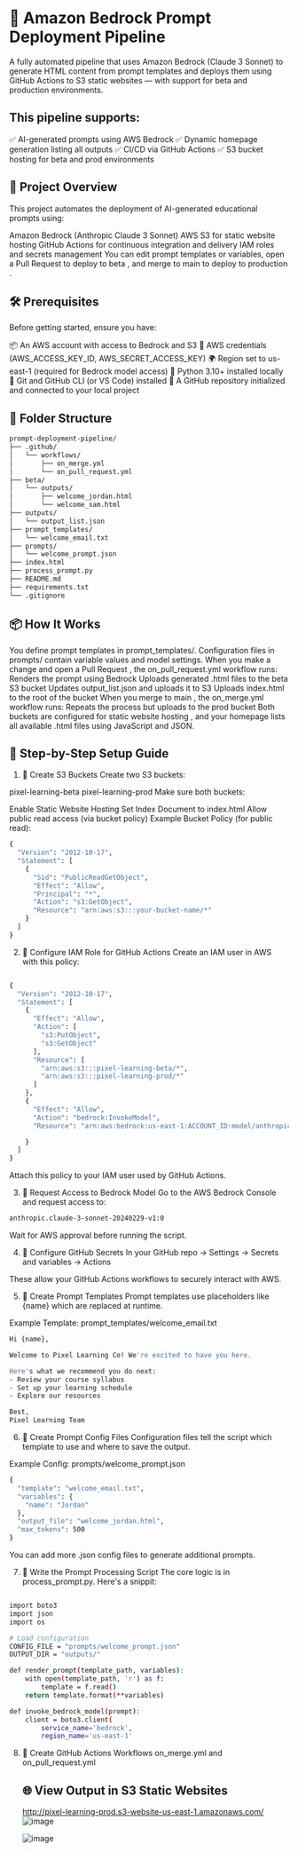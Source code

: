 # 🚀 Amazon Bedrock Prompt Deployment Pipeline
A fully automated pipeline that uses Amazon Bedrock (Claude 3 Sonnet) to generate HTML content from prompt templates and deploys them using GitHub Actions to S3 static websites — with support for beta and production environments.

 ## This pipeline supports:

✅ AI-generated prompts using AWS Bedrock
✅ Dynamic homepage generation listing all outputs
✅ CI/CD via GitHub Actions
✅ S3 bucket hosting for beta and prod environments


## 🧾 Project Overview
This project automates the deployment of AI-generated educational prompts using:

Amazon Bedrock (Anthropic Claude 3 Sonnet)
AWS S3 for static website hosting
GitHub Actions for continuous integration and delivery
IAM roles and secrets management
You can edit prompt templates or variables, open a Pull Request to deploy to beta , and merge to main to deploy to production .

## 🛠 Prerequisites
Before getting started, ensure you have:

📦 An AWS account with access to Bedrock and S3
🔑 AWS credentials (AWS_ACCESS_KEY_ID, AWS_SECRET_ACCESS_KEY)
🌍 Region set to us-east-1 (required for Bedrock model access)
🧱 Python 3.10+ installed locally
🧪 Git and GitHub CLI (or VS Code) installed
🎯 A GitHub repository initialized and connected to your local project


## 🧩 Folder Structure
``` bash
prompt-deployment-pipeline/
├── .github/
│   └── workflows/
│       ├── on_merge.yml
│       └── on_pull_request.yml
├── beta/
│   └── outputs/
│       ├── welcome_jordan.html
│       └── welcome_sam.html
├── outputs/
│   └── output_list.json
├── prompt_templates/
│   └── welcome_email.txt
├── prompts/
│   └── welcome_prompt.json
├── index.html
├── process_prompt.py
├── README.md
├── requirements.txt
└── .gitignore
```


## 📦 How It Works
You define prompt templates in prompt_templates/.
Configuration files in prompts/ contain variable values and model settings.
When you make a change and open a Pull Request , the on_pull_request.yml workflow runs:
Renders the prompt using Bedrock
Uploads generated .html files to the beta S3 bucket
Updates output_list.json and uploads it to S3
Uploads index.html to the root of the bucket
When you merge to main , the on_merge.yml workflow runs:
Repeats the process but uploads to the prod bucket
Both buckets are configured for static website hosting , and your homepage lists all available .html files using JavaScript and JSON.


## 🧰 Step-by-Step Setup Guide
1. 🔹 Create S3 Buckets
Create two S3 buckets:

pixel-learning-beta
pixel-learning-prod
Make sure both buckets:

Enable Static Website Hosting
Set Index Document to index.html
Allow public read access (via bucket policy)
Example Bucket Policy (for public read):

``` bash
{
  "Version": "2012-10-17",
  "Statement": [
    {
      "Sid": "PublicReadGetObject",
      "Effect": "Allow",
      "Principal": "*",
      "Action": "s3:GetObject",
      "Resource": "arn:aws:s3:::your-bucket-name/*"
    }
  ]
}
```


2. 🔹 Configure IAM Role for GitHub Actions
Create an IAM user in AWS with this policy:

``` bash

{
  "Version": "2012-10-17",
  "Statement": [
    {
      "Effect": "Allow",
      "Action": [
        "s3:PutObject",
        "s3:GetObject"
      ],
      "Resource": [
        "arn:aws:s3:::pixel-learning-beta/*",
        "arn:aws:s3:::pixel-learning-prod/*"
      ]
    },
    {
      "Effect": "Allow",
      "Action": "bedrock:InvokeModel",
      "Resource": "arn:aws:bedrock:us-east-1:ACCOUNT_ID:model/anthropic.claude-3-sonnet-20240229-v1:0"

    }
  ]
}

```
Attach this policy to your IAM user used by GitHub Actions.

3. 🔹 Request Access to Bedrock Model
Go to the AWS Bedrock Console and request access to:
``` bash
anthropic.claude-3-sonnet-20240229-v1:0
```
Wait for AWS approval before running the script.

4. 🔹 Configure GitHub Secrets
In your GitHub repo → Settings → Secrets and variables → Actions

These allow your GitHub Actions workflows to securely interact with AWS.


5. 🔹 Create Prompt Templates
Prompt templates use placeholders like {name} which are replaced at runtime.

Example Template: prompt_templates/welcome_email.txt
``` bash
Hi {name},

Welcome to Pixel Learning Co! We're excited to have you here.

Here's what we recommend you do next:
- Review your course syllabus
- Set up your learning schedule
- Explore our resources

Best,
Pixel Learning Team

```
6. 🔹 Create Prompt Config Files
Configuration files tell the script which template to use and where to save the output.

Example Config: prompts/welcome_prompt.json

``` bash
{
  "template": "welcome_email.txt",
  "variables": {
    "name": "Jordan"
  },
  "output_file": "welcome_jordan.html",
  "max_tokens": 500
}
```
You can add more .json config files to generate additional prompts.

7. 🔹 Write the Prompt Processing Script
The core logic is in process_prompt.py. Here's a snippit:

``` bash

import boto3
import json
import os

# Load configuration
CONFIG_FILE = "prompts/welcome_prompt.json"
OUTPUT_DIR = "outputs/"

def render_prompt(template_path, variables):
    with open(template_path, 'r') as f:
        template = f.read()
    return template.format(**variables)

def invoke_bedrock_model(prompt):
    client = boto3.client(
        service_name='bedrock',
        region_name='us-east-1'
```
8. 🔁 Create GitHub Actions Workflows on_merge.yml and on_pull_request.yml

   ## 🌐 View Output in S3 Static Websites
   http://pixel-learning-prod.s3-website-us-east-1.amazonaws.com/
   ![image](https://github.com/user-attachments/assets/8f34b1d6-8451-4e28-98b7-0146107f86ac)

   ![image](https://github.com/user-attachments/assets/633f6dc1-7131-49e8-8301-6e32e8c1e7f7)

